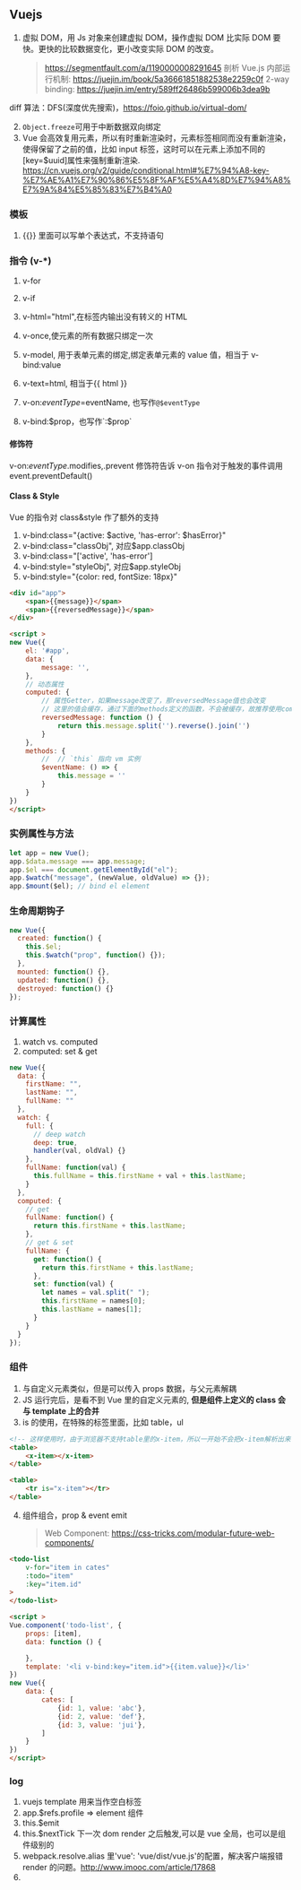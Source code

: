 ## Vuejs

1.  虚拟 DOM，用 Js 对象来创建虚拟 DOM，操作虚拟 DOM 比实际 DOM 要快。更快的比较数据变化，更小改变实际 DOM 的改变。
    > https://segmentfault.com/a/1190000008291645
    > 剖析 Vue.js 内部运行机制: https://juejin.im/book/5a36661851882538e2259c0f
    > 2-way binding: https://juejin.im/entry/589ff26486b599006b3dea9b

diff 算法：DFS(深度优先搜索)，https://foio.github.io/virtual-dom/

2.  `Object.freeze`可用于中断数据双向绑定
3.  Vue 会高效复用元素，所以有时重新渲染时，元素标签相同而没有重新渲染，使得保留了之前的值，比如 input 标签，这时可以在元素上添加不同的[key=$uuid]属性来强制重新渲染. https://cn.vuejs.org/v2/guide/conditional.html#%E7%94%A8-key-%E7%AE%A1%E7%90%86%E5%8F%AF%E5%A4%8D%E7%94%A8%E7%9A%84%E5%85%83%E7%B4%A0

### 模板

1.  {{}} 里面可以写单个表达式，不支持语句

### 指令 (v-\*)

1.  v-for
2.  v-if
3.  v-html="html",在标签内输出没有转义的 HTML
4.  v-once,使元素的所有数据只绑定一次
5.  v-model, 用于表单元素的绑定,绑定表单元素的 value 值，相当于 v-bind:value
6.  v-text=html, 相当于{{ html }}

7.  v-on:$eventType=$eventName, 也写作`@$eventType`
8.  v-bind:$prop，也写作`:$prop`

#### 修饰符

v-on:$eventType.$modifies,.prevent 修饰符告诉 v-on 指令对于触发的事件调用 event.preventDefault()

#### Class & Style

Vue 的指令对 class&style 作了额外的支持

1.  v-bind:class="{active: $active, 'has-error': $hasError}"
2.  v-bind:class="classObj", 对应$app.classObj
3.  v-bind:class="['active', 'has-error']
4.  v-bind:style="styleObj", 对应$app.styleObj
5.  v-bind:style="{color: red, fontSize: 18px}"

```html
<div id="app">
    <span>{{message}}</span>
    <span>{{reversedMessage}}</span>
</div>

<script >
new Vue({
    el: '#app',
    data: {
        message: '',
    },
    // 动态属性
    computed: {
        // 属性Getter，如果message改变了，那reversedMessage值也会改变
        // 这里的值会缓存，通过下面的methods定义的函数，不会被缓存，故推荐使用computed方式
        reversedMessage: function () {
            return this.message.split('').reverse().join('')
        }  
    },
    methods: {
        //  // `this` 指向 vm 实例
        $eventName: () => {
            this.message = ''
        }
    }
})
</script>
```

### 实例属性与方法

```js
let app = new Vue();
app.$data.message === app.message;
app.$el === document.getElementById("el");
app.$watch("message", (newValue, oldValue) => {});
app.$mount($el); // bind el element
```

### 生命周期钩子

```js
new Vue({
  created: function() {
    this.$el;
    this.$watch("prop", function() {});
  },
  mounted: function() {},
  updated: function() {},
  destroyed: function() {}
});
```

### 计算属性

1.  watch vs. computed
2.  computed: set & get

```js
new Vue({
  data: {
    firstName: "",
    lastName: "",
    fullName: ""
  },
  watch: {
    full: {
      // deep watch
      deep: true,
      handler(val, oldVal) {}
    },
    fullName: function(val) {
      this.fullName = this.firstName + val + this.lastName;
    }
  },
  computed: {
    // get
    fullName: function() {
      return this.firstName + this.lastName;
    },
    // get & set
    fullName: {
      get: function() {
        return this.firstName + this.lastName;
      },
      set: function(val) {
        let names = val.split(" ");
        this.firstName = names[0];
        this.lastName = names[1];
      }
    }
  }
});
```

### 组件

1.  与自定义元素类似，但是可以传入 props 数据，与父元素解耦
2.  JS 运行完后，是看不到 Vue 里的自定义元素的,
    **但是组件上定义的 class 会与 template 上的合并**
3.  is 的使用，在特殊的标签里面，比如 table，ul

```html
<!-- 这样使用时，由于浏览器不支持table里的x-item，所以一开始不会把x-item解析出来 -->
<table>
    <x-item></x-item>
</table>

<table>
    <tr is="x-item"></tr>
</table>
```

4.  组件组合，prop & event emit
    > Web Component: https://css-tricks.com/modular-future-web-components/

```html
<todo-list
    v-for="item in cates"
    :todo="item"
    :key="item.id"
>
</todo-list>

<script >
Vue.component('todo-list', {
    props: [item],
    data: function () {

    },
    template: '<li v-bind:key="item.id">{{item.value}}</li>'
})
new Vue({
    data: {
        cates: [
            {id: 1, value: 'abc'},
            {id: 2, value: 'def'},
            {id: 3, value: 'jui'},
        ]
    }
})
</script>
```

### log

1.  vuejs template 用来当作空白标签
2.  <element ref="profile" /> app.$refs.profile => element 组件
3.  this.$emit
4.  this.$nextTick 下一次 dom render 之后触发,可以是 vue 全局，也可以是组件级别的
5.  webpack.resolve.alias 里'vue': 'vue/dist/vue.js'的配置，解决客户端报错 render 的问题。http://www.imooc.com/article/17868
6.
